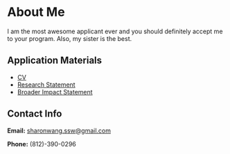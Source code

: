 # About Me
I am the most awesome applicant ever and you should definitely accept me to your program. Also, my sister is the best.

## Application Materials
* [CV](wangsharon-cv.pdf)
* [Research Statement](wangsharon-personal.pdf)
* [Broader Impact Statement](wangsharon-broader-impact.pdf)

## Contact Info
**Email:** [sharonwang.ssw@gmail.com](mailto:sharonwang.ssw@gmail.com)

**Phone:** \(812\)-390-0296
